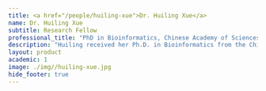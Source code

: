 ```yaml
---
title: <a href="/people/huiling-xue">Dr. Huiling Xue</a>
name: Dr. Huiling Xue
subtitle: Research Fellow
professional_title: "PhD in Bioinformatics, Chinese Academy of Sciences, Postdoctoral Fellow (2012-2013), Assistant Professor, Shenyang Agricultural University, China"  # Joined professional titles
description: "Huiling received her Ph.D. in Bioinformatics from the Chinese Academy of Sciences and joined the lab to work on epigenetics after working in the Giraldez lab at Yale. She worked on analysis of model organism ENCODE data and copy number data."
layout: product
academic: 1
image: ./img//huiling-xue.jpg
hide_footer: true
---
```

